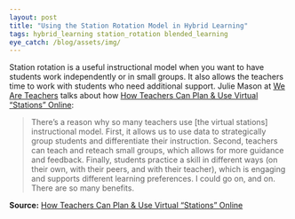```yaml
---
layout: post
title: "Using the Station Rotation Model in Hybrid Learning"
tags: hybrid_learning station_rotation blended_learning
eye_catch: /blog/assets/img/
---
```


Station rotation is a useful instructional model when you want to have students work independently or in small groups.  It also allows the teachers time to work with students who need additional support.  Julie Mason at [We Are Teachers](https://www.weareteachers.com/) talks about how [How Teachers Can Plan & Use Virtual “Stations” Online](https://www.weareteachers.com/virtual-stations/):

> There’s a reason why so many teachers use [the virtual stations] instructional model. First, it allows us to use data to strategically group students and differentiate their instruction. Second, teachers can teach and reteach small groups, which allows for more guidance and feedback. Finally, students practice a skill in different ways (on their own, with their peers, and with their teacher), which is engaging and supports different learning preferences. I could go on, and on. There are so many benefits. 

<!--more-->

**Source:** [How Teachers Can Plan & Use Virtual “Stations” Online](https://www.weareteachers.com/virtual-stations/)

